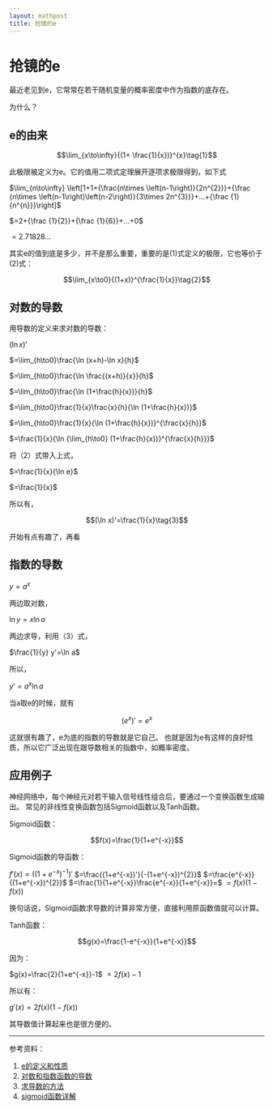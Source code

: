 ```yaml
---
layout: mathpost
title: 抢镜的e
---
```


# 抢镜的e #

最近老见到e，它常常在若干随机变量的概率密度中作为指数的底存在。

为什么？

## e的由来 ##

$$\lim_{x\to\infty}{(1+ \frac{1}{x})}^{x}\tag{1}$$

此极限被定义为e。它的值用二项式定理展开逐项求极限得到，如下式

$\lim_{n\to\infty} \left[1+1+{\frac{n\times \left(n-1\right)}{2n^{2}}}+{\frac {n\times \left(n-1\right)\left(n-2\right)}{3\times 2n^{3}}}+...+{\frac {1}{n^{n}}}\right]$

$=2+{\frac {1}{2}}+{\frac {1}{6}}+...+0$

$=2.71828...$    

其实e的值到底是多少，并不是那么重要，重要的是(1)式定义的极限，它也等价于(2)式：

$$\lim_{x\to0}{(1+x)}^{\frac{1}{x}}\tag{2}$$

## 对数的导数 ##

用导数的定义来求对数的导数：

$(\ln x)'$

$=\lim_{h\to0}\frac{\ln (x+h)-\ln x}{h}$

$=\lim_{h\to0}\frac{\ln \frac{(x+h)}{x}}{h}$

$=\lim_{h\to0}\frac{\ln (1+\frac{h}{x})}{h}$

$=\lim_{h\to0}\frac{1}{x}\frac{x}{h}{\ln (1+\frac{h}{x})}$

$=\lim_{h\to0}\frac{1}{x}{\ln (1+\frac{h}{x})}^{\frac{x}{h}}$

$=\frac{1}{x}{\ln {\lim_{h\to0} (1+\frac{h}{x})}^{\frac{x}{h}}}$

将（2）式带入上式，

$=\frac{1}{x}{\ln e}$

$=\frac{1}{x}$

所以有，

$$(\ln x)'=\frac{1}{x}\tag{3}$$

开始有点有趣了，再看

## 指数的导数 ##

$y=a^{x}$

两边取对数，

$\ln y=x\ln a$

两边求导，利用（3）式，

$\frac{1}{y} y'=\ln a$

所以，

$y'=a^{x} \ln a$

当a取e的时候，就有

$$(e^{x})'=e^{x}\tag{4}$$

这就很有趣了，e为底的指数的导数就是它自己。
也就是因为e有这样的良好性质，所以它广泛出现在跟导数相关的指数中，如概率密度。

## 应用例子 ##

神经网络中，每个神经元对若干输入信号线性组合后，要通过一个变换函数生成输出。
常见的非线性变换函数包括Sigmoid函数以及Tanh函数。

Sigmoid函数：

$$f(x)=\frac{1}{1+e^{-x}}$$

Sigmoid函数的导函数：

$f'(x)=((1+e^{-x})^{-1})'$
$=\frac{(1+e^{-x})'}{-(1+e^{-x})^{2}}$
$=\frac{e^{-x}}{(1+e^{-x})^{2}}$
$=\frac{1}{1+e^{-x}}\frac{e^{-x}}{1+e^{-x}}=$
$=f(x)(1-f(x))$

换句话说，Sigmoid函数求导数的计算非常方便，直接利用原函数值就可以计算。

Tanh函数：

$$g(x)=\frac{1-e^{-x}}{1+e^{-x}}$$

因为：

$g(x)=\frac{2}{1+e^{-x}}-1$
$=2f(x)-1$

所以有：

$g'(x)=2f(x)(1-f(x))$

其导数值计算起来也是很方便的。

---
参考资料：

1. [e的定义和性质](http://zh.wikipedia.org/wiki/E_%28%E6%95%B0%E5%AD%A6%E5%B8%B8%E6%95%B0%29)
2. [对数和指数函数的导数](http://beike.dangzhi.com/view/4efas7)
3. [求导数的方法](http://202.207.160.42/jpkc/DaXueMath/links/network%20study/NetStudy/ch3/3-2.htm)
4. [sigmoid函数详解](http://blog.163.com/liyanhua_08/blog/static/1172002772009927111741738/)
